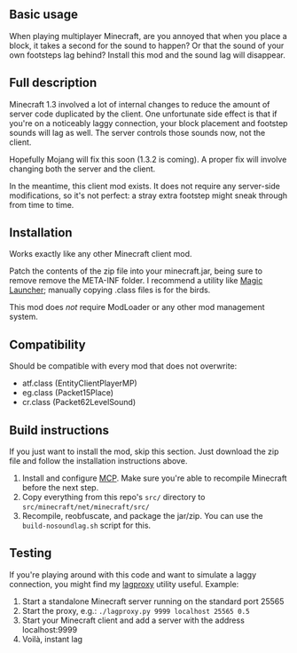 Basic usage
-----------
When playing multiplayer Minecraft, are you annoyed that when you place a block,
it takes a second for the sound to happen? Or that the sound of your own
footsteps lag behind? Install this mod and the sound lag will disappear.

Full description
----------------
Minecraft 1.3 involved a lot of internal changes to reduce the amount of server
code duplicated by the client. One unfortunate side effect is that if you're on
a noticeably laggy connection, your block placement and footstep sounds will
lag as well. The server controls those sounds now, not the client.

Hopefully Mojang will fix this soon (1.3.2 is coming). A proper fix will involve
changing both the server and the client.

In the meantime, this client mod exists. It does not require any server-side
modifications, so it's not perfect: a stray extra footstep might sneak through
from time to time.

Installation
------------
Works exactly like any other Minecraft client mod.

Patch the contents of the zip file into your minecraft.jar, being sure to remove
remove the META-INF folder. I recommend a utility like [Magic Launcher](http://www.minecraftforum.net/topic/939149-launcher-magic-launcher-098-mods-options-news/);
manually copying .class files is for the birds.

This mod does *not* require ModLoader or any other mod management system.

Compatibility
-------------
Should be compatible with every mod that does not overwrite:
- atf.class (EntityClientPlayerMP)
- eg.class (Packet15Place)
- cr.class (Packet62LevelSound)

Build instructions
------------------
If you just want to install the mod, skip this section. Just download the zip
file and follow the installation instructions above.
 1. Install and configure [MCP](http://mcp.ocean-labs.de/index.php/MCP_Releases).
    Make sure you're able to recompile Minecraft before the next step.
 2. Copy everything from this repo's `src/` directory to
    `src/minecraft/net/minecraft/src/`
 3. Recompile, reobfuscate, and package the jar/zip.
    You can use the `build-nosoundlag.sh` script for this.

Testing
-------
If you're playing around with this code and want to simulate a laggy connection,
you might find my [lagproxy](https://github.com/bencvt/lagproxy) utility useful.
Example:
 1. Start a standalone Minecraft server running on the standard port 25565
 2. Start the proxy, e.g.: `./lagproxy.py 9999 localhost 25565 0.5`
 3. Start your Minecraft client and add a server with the address localhost:9999
 4. Voilà, instant lag
